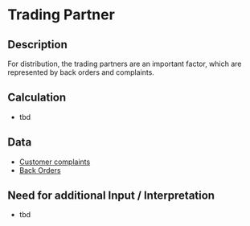 # Trading Partner

## Description
For distribution, the trading partners are an important factor, which are represented by back orders and complaints.

## Calculation
* tbd

## Data
* [Customer complaints](https://github.com/fraunhofer-iem/move-kpi-system/blob/b24ee73949a153a19579c39a1d559e9d70845de1/kpis/Distribution%20Performance/Customer_complaints.md)
* [Back Orders](https://github.com/fraunhofer-iem/move-kpi-system/blob/b24ee73949a153a19579c39a1d559e9d70845de1/kpis/Distribution%20Performance/Back_Orders.md)

## Need for additional Input / Interpretation
* tbd
